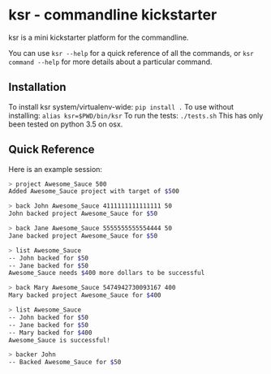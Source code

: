 # ksr - commandline kickstarter

ksr is a mini kickstarter platform for the commandline.

You can use `ksr --help` for a quick reference of all the commands, or `ksr command --help`
 for more details about a particular command.

## Installation

To install ksr system/virtualenv-wide: `pip install .`
To use without installing: `alias ksr=$PWD/bin/ksr`
To run the tests: `./tests.sh`
This has only been tested on python 3.5 on osx.

## Quick Reference

Here is an example session:

```bash
> project Awesome_Sauce 500
Added Awesome_Sauce project with target of $500

> back John Awesome_Sauce 4111111111111111 50
John backed project Awesome_Sauce for $50

> back Jane Awesome_Sauce 5555555555554444 50
Jane backed project Awesome_Sauce for $50

> list Awesome_Sauce
-- John backed for $50
-- Jane backed for $50
Awesome_Sauce needs $400 more dollars to be successful

> back Mary Awesome_Sauce 5474942730093167 400
Mary backed project Awesome_Sauce for $400

> list Awesome_Sauce
-- John backed for $50
-- Jane backed for $50
-- Mary backed for $400
Awesome_Sauce is successful!

> backer John
-- Backed Awesome_Sauce for $50
```

